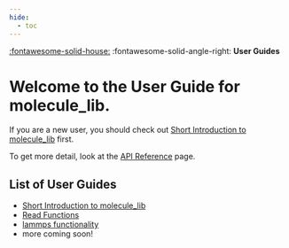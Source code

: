 ```yaml
---
hide:
  - toc
---
```

[:fontawesome-solid-house:](../index.md) :fontawesome-solid-angle-right: **User Guides**
# Welcome to the User Guide for molecule_lib. 

If you are a new user, you should check out [Short Introduction to molecule_lib](short_intro.md) first.

To get more detail, look at the [API Reference](../reference/index.md) page.

## List of User Guides

* [Short Introduction to molecule_lib](short_intro.md)
* [Read Functions](read_functions.md)
* [lammps functionality](lammps.md)
* more coming soon!
